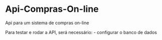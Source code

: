 # Api-Compras-On-line
Api para um sistema de compras on-line

 Para testar e rodar a API, será necessário:                                                                                                                                           - configurar o banco de dados
